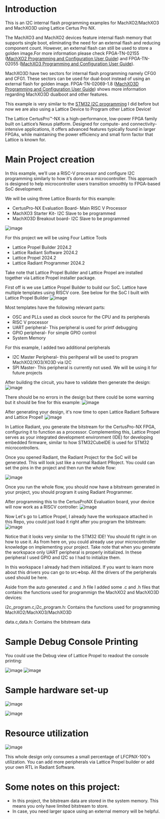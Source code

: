 # Introduction
This is an I2C internal flash programming examples for MachXO2/MachXO3 and MachXO3D using Lattice Certus Pro NX.

The MachXO3 and MachXO2 devices feature internal flash memory that supports single boot, eliminating the need for an external flash and reducing component count. However, an external flash can still be used to store a golden image.For more information
please check FPGA-TN-02155 ([MachXO2 Programming and Configuration User Guide](https://www.latticesemi.com/view_document?document_id=39085)) and FPGA-TN-02055 ([MachXO3 Programming and Configuration User Guide](https://www.latticesemi.com/view_document?document_id=50123)).

MachXO3D have two sectors for internal flash programming namely CFG0 and CFG1. These sectors can be used for dual-boot instead of using an external flash for golden image. FPGA-TN-02069-1.8 ([MachXO3D Programming and Configuration User Guide](https://www.latticesemi.com/view_document?document_id=52591)) shows more information regarding MachXO3D dualboot and other features.

This example is very similar to the [STM32 I2C programming](https://github.com/rrquizon1/MachXO2-XO3-and-MachXO3D-I2C-internal-flash-Programming-using-STM32) I did before but now we are also using a Lattice Device to Program other Lattice Device!

The Lattice CertusPro™-NX is a high-performance, low-power FPGA family built on Lattice’s Nexus platform. Designed for compute- and connectivity-intensive applications, it offers advanced features typically found in larger FPGAs, while maintaining the power efficiency and small form factor that Lattice is known for.

# Main Project creation
In this example, we’ll use a RISC-V processor and configure I2C programming similarly to how it’s done on a microcontroller. This approach is designed to help microcontroller users transition smoothly to FPGA-based SoC development.

We will be using three Lattice Boards for this example:
* CertusPro-NX Evaluation Board- Main RISC V Processor
* MachXO3 Starter Kit- I2C Slave to be programmed
* MachXO3D Breakout board- I2C Slave to be programmed

![image](https://github.com/user-attachments/assets/77c7a1b3-7803-42f9-9e72-4f8437a97020)

For this project we will be using Four Lattice Tools
* Lattice Propel Builder 2024.2
* Lattice Radiant Software 2024.2
* Lattice Propel 2024.2
* Lattice Radiant Programmer 2024.2

Take note that Lattice Propel Builder and Lattice Propel are installed together via Lattice Propel installer package.

First off is we use Lattice Propel Builder to build our SoC. Lattice have multiple templates using RISCV core. See below for the SoC I built with Lattice Propel Builder
![image](https://github.com/user-attachments/assets/a5cdef92-d354-451b-a20e-35604b888d34)

Most templates have the following relevant parts:

* OSC and PLLs used as clock source for the CPU and its peripherals
* RISC V processor
* UART peripheral- This peripheral is used for printf debugging
* GPIO peripheral- For simple GPIO control
* System Memory

For this example, I added two additional peripherals

* I2C Master Peripheral- this perihperal will be used to program MachXO2/XO3/XO3D via I2C
* SPI Master- This peripheral is currently not used. We will be using it for future projects

After building the circuit, you have to validate then generate the design:
![image](https://github.com/user-attachments/assets/52127f50-ac47-47a7-98d5-da3a37df6ea9)

There should be no errors in the design but there could be some warning but it should be fine for this example:
![image](https://github.com/user-attachments/assets/f7327e37-0ab2-4274-afdd-275118f4e9a8)

After generating your design, it's now time to open Lattice Radiant Software and Lattice Propel!
![image](https://github.com/user-attachments/assets/b45e44bb-5baa-46cf-86fc-376ae445add4)


In Lattice Radiant, you generate the bitstream for the CertusPro-NX FPGA, configuring it to function as a processor. Complementing this, Lattice Propel serves as your integrated development environment (IDE) for developing embedded firmware, similar to how STM32CubeIDE is used for STM32 microcontrollers.

Once you opened Radiant, the Radiant Project for the SoC will be generated. This will look just like a normal Radiant PRoject. You could can set the pins in the project and then run the whole flow:
 
![image](https://github.com/user-attachments/assets/e587cbcc-8f9c-422b-ae73-6f74d4033999)

Once you run the whole flow, you should now have a bitstream generated in your project, you should program it using Radiant Programmer.

After programming this to the CertusProNX Evaluation board, your device will now work as a RISCV controller:
![image](https://github.com/user-attachments/assets/01475db1-38fe-4bd7-af26-968b03b6b0b8)

Now Let's go to Lattice Propel, I already have the workspace attached in this Repo, you could just load it right after you program the bitstream:
![image](https://github.com/user-attachments/assets/b93a1078-ff32-4bb2-bfb5-79bcb94503ef)

Notice that it looks very similar to the STM32 IDE! You should fit right in on how to use it. As from here on, you could already use your microcontroller knowledge on implementing your project. Take note that when you generate the workspace only UART peripheral is properly initialized. In these peripheral I used GPIO and I2C so I had to initialize them. 

In this workspace I already had them initialized. If you want to learn more about this drivers you can go to src=>bsp. All the drivers of the peripherals used should be here. 

Aside from the auto generated .c and .h file I added some .c and .h files that contains the functions used for programmign the MachXO2 and MachXO3D devices:

i2c_program.c,i2c_program.h: Contains the functions used for programming MachXO2/MachXO3/MachXO3D

data.c,data.h: Contains the bitstream data

# Sample Debug Console Printing
You could use the Debug view of Lattice Propel to readout the console printing:

![image](https://github.com/user-attachments/assets/8285511e-13e8-4c00-8239-c862be1a70b1)
![image](https://github.com/user-attachments/assets/5e486bca-97bf-4075-991d-f3a86dbec794)


# Sample hardware set-up
![image](https://github.com/user-attachments/assets/42b1efa3-fd18-4aa7-8c3f-36a0fd4beba5)

![image](https://github.com/user-attachments/assets/92038356-c75d-4486-b21c-905e7a018a77)

# Resource utilization 
![image](https://github.com/user-attachments/assets/b23d95da-cdf4-4df1-9373-79491d24ce11)

This whole design only consumes a small percentage of LFCPNX-100's utilization. You can add more peripherals via Lattice Propel builder or add your own RTL in Radiant Software.

# Some notes on this project:

* In this project, the bitstream data are stored in the system memory. This means you only have limited bitstream to store.
* In case, you need larger space using an external memory will be helpful. 







  


  
